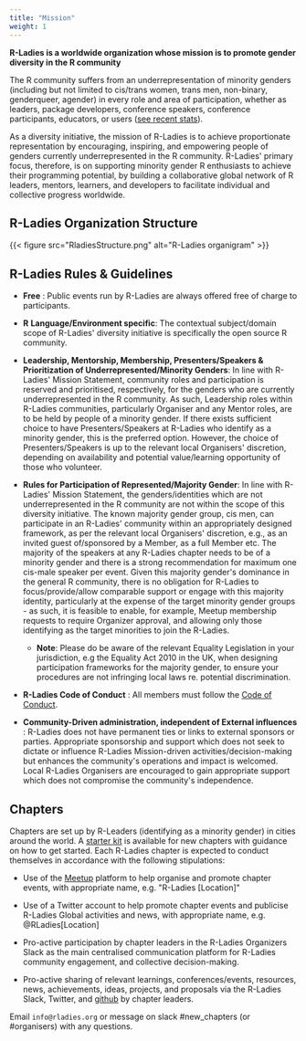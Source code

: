 ```yaml
---
title: "Mission"
weight: 1
---
```


**R-Ladies is a worldwide organization whose mission is to promote
gender diversity in the R community**

The R community suffers from an underrepresentation of minority genders
(including but not limited to cis/trans women, trans men, non-binary,
genderqueer, agender) in every role and area of participation, whether
as leaders, package developers, conference speakers, conference
participants, educators, or users ([see recent
stats](http://forwards.github.io/data/)).

As a diversity initiative, the mission of R-Ladies is to achieve
proportionate representation by encouraging, inspiring, and empowering
people of genders currently underrepresented in the R community.
R-Ladies' primary focus, therefore, is on supporting minority gender R
enthusiasts to achieve their programming potential, by building a
collaborative global network of R leaders, mentors, learners, and
developers to facilitate individual and collective progress worldwide.

## R-Ladies Organization Structure

{{< figure src="RladiesStructure.png" alt="R-Ladies organigram" >}}

## R-Ladies Rules & Guidelines

-   **Free** : Public events run by R-Ladies are always offered free of
    charge to participants.
    
-   **R** **Language/Environment specific**: The contextual
    subject/domain scope of R-Ladies' diversity initiative is
    specifically the open source R community.

-   **Leadership, Mentorship, Membership, Presenters/Speakers &
    Prioritization of Underrepresented/Minority Genders**: In line
    with R-Ladies' Mission Statement, community roles and
    participation is reserved and prioritised, respectively, for the
    genders who are currently underrepresented in the R community. As
    such, Leadership roles within R-Ladies communities, particularly
    Organiser and any Mentor roles, are to be held by people of a
    minority gender. If there exists sufficient choice to have
    Presenters/Speakers at R-Ladies who identify as a minority gender,
    this is the preferred option. However, the choice of
    Presenters/Speakers is up to the relevant local Organisers'
    discretion, depending on availability and potential value/learning
    opportunity of those who volunteer.

-   **Rules for Participation of Represented/Majority Gender**: In line
    with R-Ladies' Mission Statement, the genders/identities which are
    not underrepresented in the R community are not within the scope
    of this diversity initiative. The known majority gender group, cis
    men, can participate in an R-Ladies' community within an
    appropriately designed framework, as per the relevant local
    Organisers' discretion, e.g., as an invited guest of/sponsored by
    a Member, as a full Member etc. The majority of the speakers at
    any R-Ladies chapter needs to be of a minority gender and there is
    a strong recommendation for maximum one cis-male speaker per
    event. Given this majority gender's dominance in the general R
    community, there is no obligation for R-Ladies to
    focus/provide/allow comparable support or engage with this
    majority identity, particularly at the expense of the target
    minority gender groups - as such, it is feasible to enable, for
    example, Meetup membership requests to require Organizer approval,
    and allowing only those identifying as the target minorities to
    join the R-Ladies.

    -   **Note**: Please do be aware of the relevant Equality
        Legislation in your jurisdiction, e.g the Equality Act 2010 in
        the UK, when designing participation frameworks for the
        majority gender, to ensure your procedures are not infringing
        local laws re. potential discrimination.

-   **R-Ladies Code of Conduct** : All members must follow the [Code of
    Conduct](/about/coc).

-   **Community-Driven administration, independent of External
    influences** : R-Ladies does not have permanent ties or links to
    external sponsors or parties. Appropriate sponsorship and support
    which does not seek to dictate or influence R-Ladies
    Mission-driven activities/decision-making but enhances the
    community's operations and impact is welcomed. Local R-Ladies
    Organisers are encouraged to gain appropriate support which does
    not compromise the community's independence.

## Chapters

Chapters are set up by R-Leaders (identifying as a minority gender) in
cities around the world. A [starter
kit](https://github.com/rladies/starter-kit) is available
for new chapters with guidance on how to get started. Each R-Ladies
chapter is expected to conduct themselves in accordance with the
following stipulations:

-   Use of the [Meetup](https://www.meetup.com/) platform
    to help organise and promote chapter events, with appropriate
    name, e.g. "R-Ladies \[Location\]"

-   Use of a Twitter account to help promote chapter events and
    publicise R-Ladies Global activities and news, with appropriate
    name, e.g. \@RLadies\[Location\]

-   Pro-active participation by chapter leaders in the R-Ladies
    Organizers Slack as the main centralised communication platform
    for R-Ladies community engagement, and collective decision-making.

-   Pro-active sharing of relevant learnings, conferences/events,
    resources, news, achievements, ideas, projects, and proposals via
    the R-Ladies Slack, Twitter, and
    [github](https://github.com/rladies) by chapter leaders.

Email `info@rladies.org` or message on slack
\#new\_chapters (or \#organisers) with any questions.